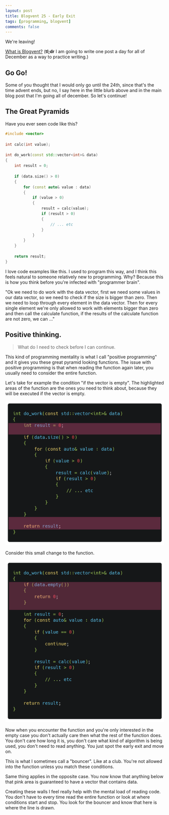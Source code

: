 ```yaml
---
layout: post
title: Blogvent 25 - Early Exit
tags: [programming, blogvent]
comments: false
---
```


We're leaving!

[What is Blogvent?](/2022-11-27-blogvent-calendar/) (**tl;dr** I am going to write one post a day for all of December as a way to practice writing.)

## Go Go!

Some of you thought that I would only go until the 24th, since that's the time advent ends, but no, I say here in the little blurb above and in the main blog post that I'm going all of december. So let's continue!

## The Great Pyramids

Have you ever seen code like this?

```cpp
#include <vector>

int calc(int value);

int do_work(const std::vector<int>& data)
{
    int result = 0;

    if (data.size() > 0)
    {
        for (const auto& value : data)
        {
            if (value > 0)
            {
                result = calc(value);
                if (result > 0)
                {
                    // ... etc
                }
            }
        }
    }

    return result;
}
```

I love code examples like this. I used to program this way, and I think this feels natural to someone relatively new to programming. Why? Because this is how you think before you're infected with "programmer brain".

"Ok we need to do work with the data vector, first we need some values in our data vector, so we need to check if the size is bigger than zero. Then we need to loop through every element in the data vector. Then for every single element we're only allowed to work with elements bigger than zero and then call the calculate function, if the results of the calculate function are not zero, we can ..."

## Positive thinking.

> What do I need to check before I can continue.

This kind of programming mentality is what I call "positive programming" and it gives you these great pyramid looking functions. The issue with positive programming is that when reading the function again later, you usually need to consider the entire function.

Let's take for example the condition "if the vector is empty". The highlighted areas of the function are the ones you need to think about, because they will be executed if the vector is empty.

![exit1](/img/exit1.png "same bit of code as above but the first and last line are highlighted pink")

Consider this small change to the function.

![exit2](/img/exit2.png "basically the same function but with an early exit at the top that returns 0, also an early continue in the loop")

Now when you encounter the function and you're only interested in the empty case you don't actually care then what the rest of the function does. You don't care how long it is, you don't care what kind of algorithm is being used, you don't need to read anything. You just spot the early exit and move on.

This is what I sometimes call a "bouncer". Like at a club. You're not allowed into the function unless you match these conditions.

Same thing applies in the opposite case. You now know that anything below that pink area is guaranteed to have a vector that contains data.

Creating these walls I feel really help with the mental load of reading code. You don't have to every time read the entire function or look at where conditions start and stop. You look for the bouncer and know that here is where the line is drawn.